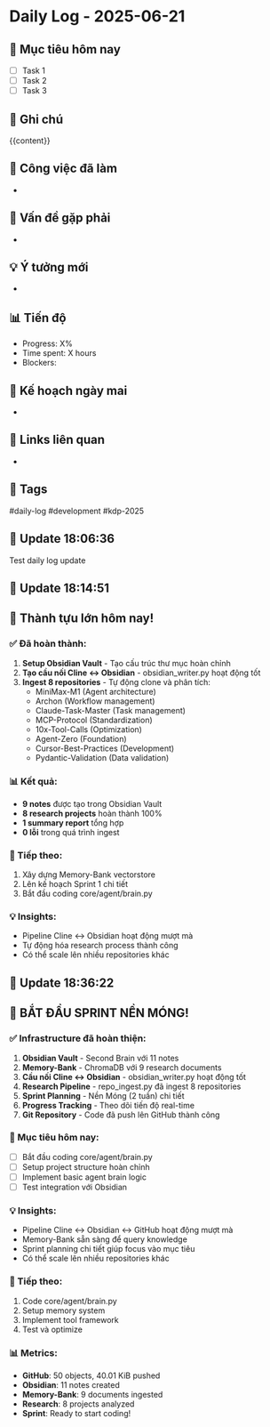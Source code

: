 # Daily Log - 2025-06-21

## 🎯 Mục tiêu hôm nay
- [ ] Task 1
- [ ] Task 2
- [ ] Task 3

## 📝 Ghi chú
{{content}}

## 🔧 Công việc đã làm
- 

## 🚧 Vấn đề gặp phải
- 

## 💡 Ý tưởng mới
- 

## 📊 Tiến độ
- Progress: X%
- Time spent: X hours
- Blockers: 

## 🎯 Kế hoạch ngày mai
- 

## 🔗 Links liên quan
- 

## 📌 Tags
#daily-log #development #kdp-2025


## 📝 Update 18:06:36
Test daily log update


## 📝 Update 18:14:51

## 🎉 Thành tựu lớn hôm nay!

### ✅ Đã hoàn thành:
1. **Setup Obsidian Vault** - Tạo cấu trúc thư mục hoàn chỉnh
2. **Tạo cầu nối Cline ↔ Obsidian** - obsidian_writer.py hoạt động tốt
3. **Ingest 8 repositories** - Tự động clone và phân tích:
   - MiniMax-M1 (Agent architecture)
   - Archon (Workflow management) 
   - Claude-Task-Master (Task management)
   - MCP-Protocol (Standardization)
   - 10x-Tool-Calls (Optimization)
   - Agent-Zero (Foundation)
   - Cursor-Best-Practices (Development)
   - Pydantic-Validation (Data validation)

### 📊 Kết quả:
- **9 notes** được tạo trong Obsidian Vault
- **8 research projects** hoàn thành 100%
- **1 summary report** tổng hợp
- **0 lỗi** trong quá trình ingest

### 🔄 Tiếp theo:
1. Xây dựng Memory-Bank vectorstore
2. Lên kế hoạch Sprint 1 chi tiết
3. Bắt đầu coding core/agent/brain.py

### 💡 Insights:
- Pipeline Cline ↔ Obsidian hoạt động mượt mà
- Tự động hóa research process thành công
- Có thể scale lên nhiều repositories khác



## 📝 Update 18:36:22

## 🎉 BẮT ĐẦU SPRINT NỀN MÓNG!

### ✅ Infrastructure đã hoàn thiện:
1. **Obsidian Vault** - Second Brain với 11 notes
2. **Memory-Bank** - ChromaDB với 9 research documents  
3. **Cầu nối Cline ↔ Obsidian** - obsidian_writer.py hoạt động tốt
4. **Research Pipeline** - repo_ingest.py đã ingest 8 repositories
5. **Sprint Planning** - Nền Móng (2 tuần) chi tiết
6. **Progress Tracking** - Theo dõi tiến độ real-time
7. **Git Repository** - Code đã push lên GitHub thành công

### 🎯 Mục tiêu hôm nay:
- [ ] Bắt đầu coding core/agent/brain.py
- [ ] Setup project structure hoàn chỉnh
- [ ] Implement basic agent brain logic
- [ ] Test integration với Obsidian

### 💡 Insights:
- Pipeline Cline ↔ Obsidian ↔ GitHub hoạt động mượt mà
- Memory-Bank sẵn sàng để query knowledge
- Sprint planning chi tiết giúp focus vào mục tiêu
- Có thể scale lên nhiều repositories khác

### 🔄 Tiếp theo:
1. Code core/agent/brain.py
2. Setup memory system
3. Implement tool framework
4. Test và optimize

### 📊 Metrics:
- **GitHub**: 50 objects, 40.01 KiB pushed
- **Obsidian**: 11 notes created
- **Memory-Bank**: 9 documents ingested
- **Research**: 8 projects analyzed
- **Sprint**: Ready to start coding!
